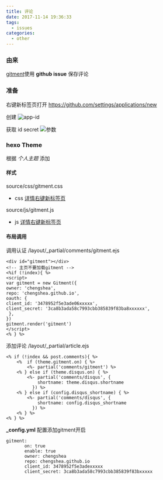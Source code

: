 ```yaml
---
title: 评论
date: 2017-11-14 19:36:33
tags:
  - issues
categories:
  - other
---
```


### 由来

[gitment](https://github.com/imsun/gitment)使用 **github issue** 保存评论

### 准备

右键新标签页打开 https://github.com/settings/applications/new

创建
![app-id](http://ojtd6k176.bkt.clouddn.com/github-new-app.png)

获取 id secret
![参数](http://ojtd6k176.bkt.clouddn.com/github-app-id.png)

### hexo Theme

根据 *个人主题* 添加

#### 样式

source/css/gitment.css

- css [详情右键新标签页](https://github.com/chengshea/record/blob/master/issue/gitment.css)

source/js/gitment.js

- js [详情右键新标签页](https://github.com/chengshea/record/blob/master/issue/gitment.js)

#### 布局调用
 <!--more--> 
调用认证
/layout/_partial/comments/gitment.ejs

```
<div id="gitment"></div>
<!-- 主页不要加载gitment -->
<%if (!index){ %>
<script>
var gitment = new Gitment({
owner: 'chengshea',
repo: 'chengshea.github.io',
oauth: {
client_id: '3478952f5e3ade06xxxxx',
client_secret: '3ca8b3ada58c7993cbb385839f83ba8xxxxxx',
 },
})
gitment.render('gitment')
</script>
<% } %>
```



添加评论
/layout/_partial/article.ejs

```
<% if (!index && post.comments){ %>
    <%  if (theme.gitment.on) { %>
        <%- partial('comments/gitment') %>
    <% } else if (theme.disqus.on) { %>
        <%- partial('comments/disqus', {
            shortname: theme.disqus.shortname
          }) %>
    <% } else if (config.disqus_shortname) { %>
        <%- partial('comments/disqus', {
            shortname: config.disqus_shortname
          }) %>
    <% } %>
<% } %>
```



**_config.yml** 配置添加gitment开启

```
gitment:
       on: true
       enable: true
       owner: chengshea
       repo: chengshea.github.io
       client_id: 3478952f5e3adexxxxx
       client_secret: 3ca8b3ada58c7993cbb385839f83bxxxxx
```